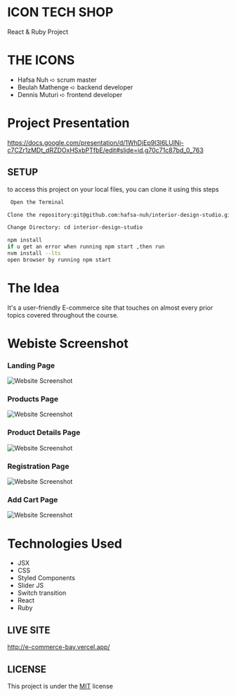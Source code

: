 # ICON TECH SHOP
React & Ruby Project

# THE ICONS
* Hafsa Nuh ➪ scrum master
* Beulah Mathenge ➪ backend developer
* Dennis Muturi ➪ frontend developer

# Project Presentation
https://docs.google.com/presentation/d/1WhDjEp9l3l6LUlNj-c7CZr1zMDt_dRZDOxHSxbPTfbE/edit#slide=id.g70c71c87bd_0_763 

## SETUP
to access  this project on your local files, you can clone it using this steps

```bash
 Open the Terminal

Clone the repository:git@github.com:hafsa-nuh/interior-design-studio.git

Change Directory: cd interior-design-studio

npm install
if u get an error when running npm start ,then run
nvm install --lts
open browser by running npm start
```

# The Idea
It's a user-friendly E-commerce site that touches on almost every prior topics covered throughout the course.

# Webiste Screenshot
### Landing Page
![Website Screenshot](https://github.com/hafsa-nuh/E-Commerce-/blob/main/src/assets/Screenshot%202022-11-14%20at%2010.43.46.jpg?raw=true)

### Products Page
![Website Screenshot](https://github.com/hafsa-nuh/E-Commerce-/blob/main/src/assets/Screenshot%202022-11-14%20at%2010.47.59.jpg?raw=true)

### Product Details Page
![Website Screenshot](https://github.com/hafsa-nuh/E-Commerce-/blob/main/src/assets/Screenshot%202022-11-14%20at%2010.54.48.jpg?raw=true)

### Registration Page
![Website Screenshot](https://github.com/hafsa-nuh/E-Commerce-/blob/main/src/assets/Screenshot%202022-11-14%20at%2010.48.15.jpg?raw=true)

### Add Cart Page
![Website Screenshot](https://github.com/hafsa-nuh/E-Commerce-/blob/main/src/assets/Screenshot%202022-11-14%20at%2010.44.18.jpg?raw=true)


# Technologies Used
* JSX
* CSS
* Styled Components
* Slider JS
* Switch transition
* React
* Ruby

## LIVE SITE

http://e-commerce-bay.vercel.app/

## LICENSE

This project is under the [MIT](License) license